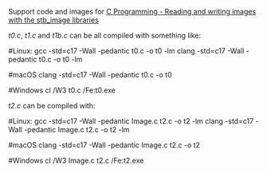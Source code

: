 Support code and images for [C Programming - Reading and writing images with the stb_image libraries](https://www.youtube.com/watch?v=1OyQoPCp46o)

*t0.c*, *t1.c* and *t1b.c* can be all compiled with something like:

#Linux:
gcc -std=c17 -Wall -pedantic t0.c -o t0 -lm
clang -std=c17 -Wall -pedantic t0.c -o t0 -lm

#macOS
clang -std=c17 -Wall -pedantic t0.c -o t0

#Windows
cl /W3 t0.c /Fe:t0.exe

*t2.c* can be compiled with:

#Linux:
gcc -std=c17 -Wall -pedantic Image.c t2.c -o t2 -lm
clang -std=c17 -Wall -pedantic Image.c t2.c -o t2 -lm

#macOS
clang -std=c17 -Wall -pedantic Image.c t2.c -o t2

#Windows
cl /W3 Image.c t2.c /Fe:t2.exe
